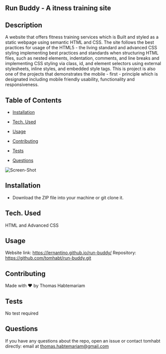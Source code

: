 ## Run Buddy - A itness training site

## Description

A  website that offers fitness training services which is Built and styled as a  static webpage using semantic HTML and CSS.
The site follows the best practices for usage of the HTML5 - the living standard and advanced CSS styling implementing best practices and standards when structuring HTML files, such as nested elements, indentation, comments, and line breaks and implementing CSS styling via class, id, and element selectors using external stylesheets, inline styles, and embedded style tags. This is project is also one of the projects that demonstrates the mobile - first - principle which is designated including mobile friendly usability, functionality and responsiveness.

## Table of Contents

* [Installation](#installation)

* [Tech. Used](#Tech.Used)

* [Usage](#usage)


* [Contributing](#contributing)

* [Tests](#tests)

* [Questions](#questions)

![Screen-Shot](https://user-images.githubusercontent.com/84083304/151570690-efff8607-2ade-4c93-99d1-396a12cb1f0e.png)

## Installation

* Download the ZIP file into your machine or git clone it.

## Tech. Used

HTML and Advanced CSS

## Usage

Website link: https://lernantino.github.io/run-buddy/
Repository: https://github.com/tomhabt/run-buddy.git


## Contributing

Made with ❤️ by Thomas Habtemariam 

## Tests

No test required

## Questions

If you have any questions about the repo, open an issue or contact tomhabt directly: email at thomas.habtemariam@gmail.com
